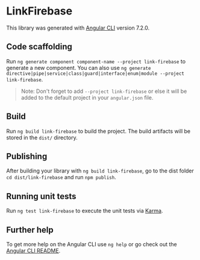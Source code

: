 # LinkFirebase

This library was generated with [Angular CLI](https://github.com/angular/angular-cli) version 7.2.0.

## Code scaffolding

Run `ng generate component component-name --project link-firebase` to generate a new component. You can also use `ng generate directive|pipe|service|class|guard|interface|enum|module --project link-firebase`.

> Note: Don't forget to add `--project link-firebase` or else it will be added to the default project in your `angular.json` file.

## Build

Run `ng build link-firebase` to build the project. The build artifacts will be stored in the `dist/` directory.

## Publishing

After building your library with `ng build link-firebase`, go to the dist folder `cd dist/link-firebase` and run `npm publish`.

## Running unit tests

Run `ng test link-firebase` to execute the unit tests via [Karma](https://karma-runner.github.io).

## Further help

To get more help on the Angular CLI use `ng help` or go check out the [Angular CLI README](https://github.com/angular/angular-cli/blob/master/README.md).
